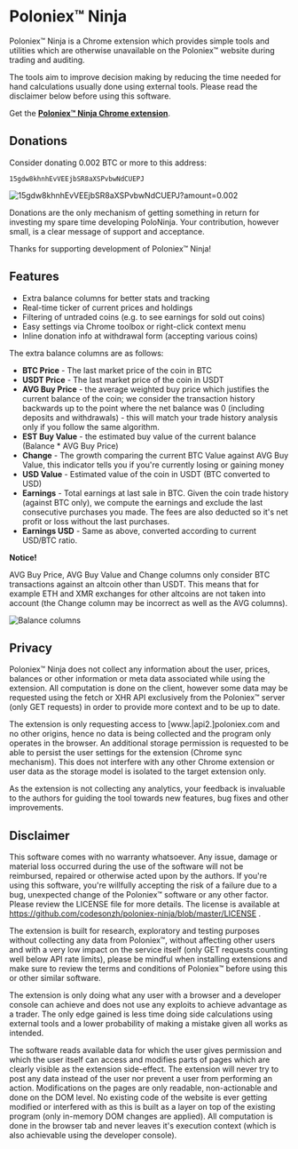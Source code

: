 # Poloniex™ Ninja

Poloniex™ Ninja is a Chrome extension which provides simple tools and utilities
which are otherwise unavailable on the Poloniex™ website during trading and
auditing.

The tools aim to improve decision making by reducing the time needed for hand
calculations usually done using external tools. Please read the disclaimer below
before using this software.

Get the [**Poloniex™ Ninja Chrome extension**](http://bit.ly/polo-ninja-gh).

## Donations

Consider donating 0.002 BTC or more to this address:

```
15gdw8khnhEvVEEjbSR8aXSPvbwNdCUEPJ
```
![15gdw8khnhEvVEEjbSR8aXSPvbwNdCUEPJ?amount=0.002](https://github.com/codesonzh/poloniex-ninja/blob/master/src/img/donate-qr-code.png?raw=true)


Donations are the only mechanism of getting something in return for investing
my spare time developing PoloNinja. Your contribution, however small, is a
clear message of support and acceptance.

Thanks for supporting development of Poloniex™ Ninja!

## Features

* Extra balance columns for better stats and tracking
* Real-time ticker of current prices and holdings
* Filtering of untraded coins (e.g. to see earnings for sold out coins)
* Easy settings via Chrome toolbox or right-click context menu
* Inline donation info at withdrawal form (accepting various coins)

The extra balance columns are as follows:

* **BTC Price** - The last market price of the coin in BTC
* **USDT Price** - The last market price of the coin in USDT
* **AVG Buy Price** - the average weighted buy price which justifies the current
  balance of the coin; we consider the transaction history backwards up to the
  point where the net balance was 0 (including deposits and withdrawals) - this
  will match your trade history analysis only if you follow the same algorithm.
* **EST Buy Value** - the estimated buy value of the current balance (Balance *
  AVG Buy Price)
* **Change** - The growth comparing the current BTC Value against AVG Buy Value,
  this indicator tells you if you're currently losing or gaining money
* **USD Value** - Estimated value of the coin in USDT (BTC converted to USD)
* **Earnings** - Total earnings at last sale in BTC. Given the coin trade
  history (against BTC only), we compute the earnings and exclude the last
  consecutive purchases you made. The fees are also deducted so it's net profit
  or loss without the last purchases.
* **Earnings USD** - Same as above, converted according to current USD/BTC
  ratio.

**Notice!**

AVG Buy Price, AVG Buy Value and Change columns only consider BTC transactions
against an altcoin other than USDT. This means that for example ETH and XMR
exchanges for other altcoins are not taken into account (the Change column may
be incorrect as well as the AVG columns).

![Balance columns](https://github.com/codesonzh/poloniex-ninja/blob/master/docs/balances.png?raw=true)


## Privacy

Poloniex™ Ninja does not collect any information about the user, prices,
balances or other information or meta data associated while using the extension.
All computation is done on the client, however some data may be requested using
the fetch or XHR API exclusively from the Poloniex™ server (only GET requests)
in order to provide more context and to be up to date.

The extension is only requesting access to [www.|api2.]poloniex.com and no other
origins, hence no data is being collected and the program only operates in the
browser. An additional storage permission is requested to be able to persist the
user settings for the extension (Chrome sync mechanism). This does not interfere
with any other Chrome extension or user data as the storage model is isolated to
the target extension only.

As the extension is not collecting any analytics, your feedback is invaluable
to the authors for guiding the tool towards new features, bug fixes and other
improvements.


## Disclaimer

This software comes with no warranty whatsoever. Any issue, damage or material
loss occurred during the use of the software will not be reimbursed, repaired or
otherwise acted upon by the authors. If you're using this software, you're
willfully accepting the risk of a failure due to a bug, unexpected change of
the Poloniex™ software or any other factor. Please review the LICENSE file for
more details. The license is available at
https://github.com/codesonzh/poloniex-ninja/blob/master/LICENSE .

The extension is built for research, exploratory and testing purposes without
collecting any data from Poloniex™, without affecting other users and with a
very low impact on the service itself (only GET requests counting well below API
rate limits), please be mindful when installing extensions and make sure to
review the terms and conditions of Poloniex™ before using this or other similar
software.

The extension is only doing what any user with a browser and a developer console
can achieve and does not use any exploits to achieve advantage as a trader. The
only edge gained is less time doing side calculations using external tools and
a lower probability of making a mistake given all works as intended.

The software reads available data for which the user gives permission and which
the user itself can access and modifies parts of pages which are clearly visible
as the extension side-effect. The extension will never try to post any data
instead of the user nor prevent a user from performing an action. Modifications
on the pages are only readable, non-actionable and done on the DOM level. No
existing code of the website is ever getting modified or interfered with as this
is built as a layer on top of the existing program (only in-memory DOM changes
are applied). All computation is done in the browser tab and never leaves it's
execution context (which is also achievable using the developer console).
